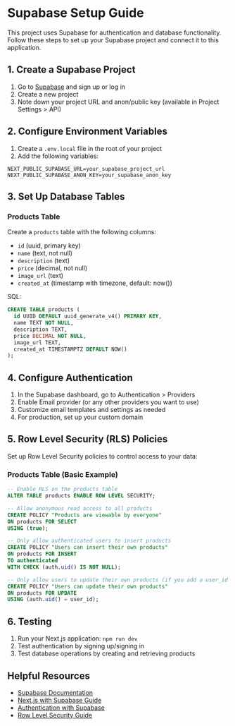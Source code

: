 # Supabase Setup Guide

This project uses Supabase for authentication and database functionality. Follow these steps to set up your Supabase project and connect it to this application.

## 1. Create a Supabase Project

1. Go to [Supabase](https://supabase.com) and sign up or log in
2. Create a new project
3. Note down your project URL and anon/public key (available in Project Settings > API)

## 2. Configure Environment Variables

1. Create a `.env.local` file in the root of your project
2. Add the following variables:

```
NEXT_PUBLIC_SUPABASE_URL=your_supabase_project_url
NEXT_PUBLIC_SUPABASE_ANON_KEY=your_supabase_anon_key
```

## 3. Set Up Database Tables

### Products Table

Create a `products` table with the following columns:

- `id` (uuid, primary key)
- `name` (text, not null)
- `description` (text)
- `price` (decimal, not null)
- `image_url` (text)
- `created_at` (timestamp with timezone, default: now())

SQL:
```sql
CREATE TABLE products (
  id UUID DEFAULT uuid_generate_v4() PRIMARY KEY,
  name TEXT NOT NULL,
  description TEXT,
  price DECIMAL NOT NULL,
  image_url TEXT,
  created_at TIMESTAMPTZ DEFAULT NOW()
);
```

## 4. Configure Authentication

1. In the Supabase dashboard, go to Authentication > Providers
2. Enable Email provider (or any other providers you want to use)
3. Customize email templates and settings as needed
4. For production, set up your custom domain

## 5. Row Level Security (RLS) Policies

Set up Row Level Security policies to control access to your data:

### Products Table (Basic Example)

```sql
-- Enable RLS on the products table
ALTER TABLE products ENABLE ROW LEVEL SECURITY;

-- Allow anonymous read access to all products
CREATE POLICY "Products are viewable by everyone" 
ON products FOR SELECT 
USING (true);

-- Only allow authenticated users to insert products
CREATE POLICY "Users can insert their own products" 
ON products FOR INSERT 
TO authenticated 
WITH CHECK (auth.uid() IS NOT NULL);

-- Only allow users to update their own products (if you add a user_id column)
CREATE POLICY "Users can update their own products" 
ON products FOR UPDATE 
USING (auth.uid() = user_id);
```

## 6. Testing

1. Run your Next.js application: `npm run dev`
2. Test authentication by signing up/signing in
3. Test database operations by creating and retrieving products

## Helpful Resources

- [Supabase Documentation](https://supabase.com/docs)
- [Next.js with Supabase Guide](https://supabase.com/docs/guides/getting-started/quickstarts/nextjs)
- [Authentication with Supabase](https://supabase.com/docs/guides/auth)
- [Row Level Security Guide](https://supabase.com/docs/guides/auth/row-level-security) 